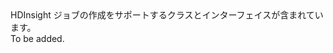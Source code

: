 <Namespace Name="Microsoft.Azure.Management.HDInsight.Job">
  <Docs>
    <summary>HDInsight ジョブの作成をサポートするクラスとインターフェイスが含まれています。</summary> 
    <remarks>To be added.</remarks>
  </Docs>
</Namespace>
